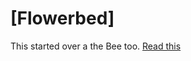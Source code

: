 # \[Flowerbed\]
This started over a the Bee too. [Read this](https://notthebee.com/social/P5f65ffd8f19b9)
